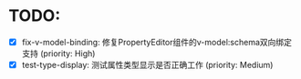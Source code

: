 # TODO:

- [x] fix-v-model-binding: 修复PropertyEditor组件的v-model:schema双向绑定支持 (priority: High)
- [x] test-type-display: 测试属性类型显示是否正确工作 (priority: Medium)
